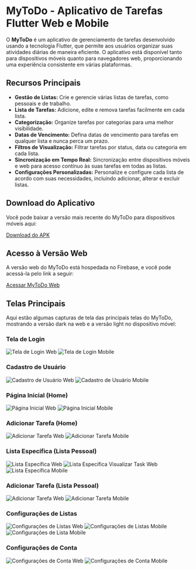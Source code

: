 # MyToDo - Aplicativo de Tarefas Flutter Web e Mobile

O **MyToDo** é um aplicativo de gerenciamento de tarefas desenvolvido usando a tecnologia Flutter, que permite aos usuários organizar suas atividades diárias de maneira eficiente. O aplicativo está disponível tanto para dispositivos móveis quanto para navegadores web, proporcionando uma experiência consistente em várias plataformas.

## Recursos Principais

- **Gestão de Listas:** Crie e gerencie várias listas de tarefas, como pessoais e de trabalho.
- **Lista de Tarefas:** Adicione, edite e remova tarefas facilmente em cada lista.
- **Categorização:** Organize tarefas por categorias para uma melhor visibilidade.
- **Datas de Vencimento:** Defina datas de vencimento para tarefas em qualquer lista e nunca perca um prazo.
- **Filtros de Visualização:** Filtrar tarefas por status, data ou categoria em cada lista.
- **Sincronização em Tempo Real:** Sincronização entre dispositivos móveis e web para acesso contínuo às suas tarefas em todas as listas.
- **Configurações Personalizadas:** Personalize e configure cada lista de acordo com suas necessidades, incluindo adicionar, alterar e excluir listas.


## Download do Aplicativo

Você pode baixar a versão mais recente do MyToDo para dispositivos móveis aqui:

[Download do APK](link_para_o_seu_apk)

## Acesso à Versão Web

A versão web do MyToDo está hospedada no Firebase, e você pode acessá-la pelo link a seguir:

[Acessar MyToDo Web](https://mytodoweb-7f17f.web.app/)

## Telas Principais

Aqui estão algumas capturas de tela das principais telas do MyToDo, mostrando a versão dark na web e a versão light no dispositivo móvel:

### Tela de Login

![Tela de Login Web ](https://github.com/kelcalegari/MyToDoWeb/blob/master/Imagens/loginWeb.png)
![Tela de Login Mobile ](https://github.com/kelcalegari/MyToDoWeb/blob/master/Imagens/LoginMobile.jpg)

### Cadastro de Usuário

![Cadastro de Usuário Web](https://github.com/kelcalegari/MyToDoWeb/blob/master/Imagens/registrarWeb.png)
![Cadastro de Usuário Mobile](https://github.com/kelcalegari/MyToDoWeb/blob/master/Imagens/CadastroMobile.jpg)

### Página Inicial (Home)

![Página Inicial Web](https://github.com/kelcalegari/MyToDoWeb/blob/master/Imagens/homecomTaskWeb.png)
![Página Inicial Mobile](https://github.com/kelcalegari/MyToDoWeb/blob/master/Imagens/HomeMobile.jpg)

### Adicionar Tarefa (Home)

![Adicionar Tarefa Web](https://github.com/kelcalegari/MyToDoWeb/blob/master/Imagens/addtask2homeWeb.png)
![Adicionar Tarefa Mobile](https://github.com/kelcalegari/MyToDoWeb/blob/master/Imagens/AddTaskMobile.jpg)

### Lista Específica (Lista Pessoal)

![Lista Específica Web ](https://github.com/kelcalegari/MyToDoWeb/blob/master/Imagens/pessoaltaskWeb.png)
![Lista Específica Visualizar Task Web ](https://github.com/kelcalegari/MyToDoWeb/blob/master/Imagens/pessoalVisualizarTaskWeb.png)
![Lista Específica Mobile ](https://github.com/kelcalegari/MyToDoWeb/blob/master/Imagens/listaespecificaMobile.jpg)

### Adicionar Tarefa (Lista Pessoal)

![Adicionar Tarefa Web](https://github.com/kelcalegari/MyToDoWeb/blob/master/Imagens/pessoalAddTaskWeb.png)
![Adicionar Tarefa Mobile](https://github.com/kelcalegari/MyToDoWeb/blob/master/Imagens/editTaskMobile.jpg)

### Configurações de Listas

![Configurações de Listas Web](https://github.com/kelcalegari/MyToDoWeb/blob/master/Imagens/configListWeb.png)
![Configurações de Listas Mobile](https://github.com/kelcalegari/MyToDoWeb/blob/master/Imagens/configListasMobile.jpg)
![Configurações de Lista Mobile](https://github.com/kelcalegari/MyToDoWeb/blob/master/Imagens/configListasMobile.jpg)

### Configurações de Conta

![Configurações de Conta Web](https://github.com/kelcalegari/MyToDoWeb/blob/master/Imagens/configUserWeb.png)
![Configurações de Conta Mobile](https://github.com/kelcalegari/MyToDoWeb/blob/master/Imagens/ConfigCadastro.jpg)

